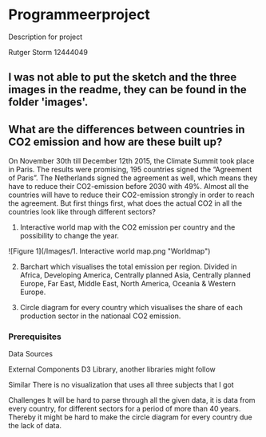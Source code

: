 # Programmeerproject
Description for project

Rutger Storm
12444049

## I was not able to put the sketch and the three images in the readme, they can be found in the folder 'images'.

## What are the differences between countries in CO2 emission and how are these built up?

On November 30th till December 12th 2015, the Climate Summit took place in Paris. The results were promising, 195 countries signed the “Agreement of Paris”. The Netherlands signed the agreement as well, which means they have to reduce their CO2-emission before 2030 with 49%. Almost all the countries will have to reduce their CO2-emission strongly in order to reach the agreement. But first things first, what does the actual CO2 in all the countries look like through different sectors?


1.	Interactive world map with the CO2 emission per country and the possibility to change the year. 

![Figure 1](/Images/1. Interactive world map.png "Worldmap")


2.	Barchart which visualises the total emission per region. Divided in Africa, Developing America, Centrally planned Asia,             Centrally planned Europe, Far East, Middle East, North America, Oceania & Western Europe. 

3.	Circle diagram for every country which visualises the share of each production sector in the nationaal CO2 emission.

### Prerequisites
Data Sources



External Components
D3 Library, another libraries might follow


Similar
There is no visualization that uses all three subjects that I got


Challenges
It will be hard to parse through all the given data, it is data from every country, for different sectors for a period of more than 40 years. Thereby it might be hard to make the circle diagram for every country due the lack of data.
















